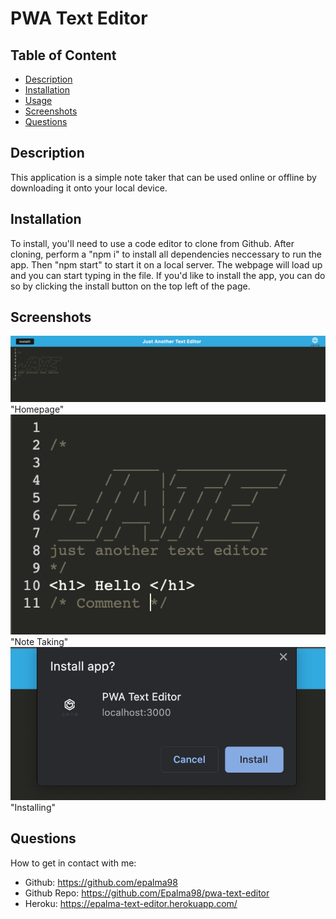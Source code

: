 # PWA Text Editor 

## Table of Content
- [Description](#description)
- [Installation](#installation)
- [Usage](#usage)
- [Screenshots](#screenshots)
- [Questions](#questions)

## Description
This application is a simple note taker that can be used online or offline by downloading it onto your local device.

## Installation
To install, you'll need to use a code editor to clone from Github. After cloning, perform a "npm i" to install all dependencies neccessary to run the app. Then "npm start" to start it on a local server. The webpage will load up and you can start typing in the file. If you'd like to install the app, you can do so by clicking the install button on the top left of the page.

## Screenshots

![Screenshot](/images/JATE_homepage.png) "Homepage"
![Screenshot](/images/JATE_typing.png) "Note Taking"
![Screenshot](/images/JATE_install.png) "Installing"

## Questions
How to get in contact with me:
* Github: https://github.com/epalma98
* Github Repo: https://github.com/Epalma98/pwa-text-editor
* Heroku: https://epalma-text-editor.herokuapp.com/

